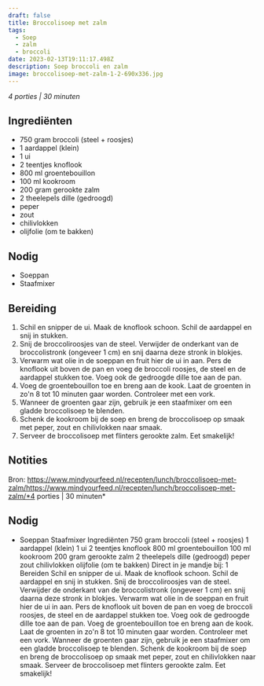 ```yaml
---
draft: false
title: Broccolisoep met zalm
tags:
  - Soep
  - zalm
  - broccoli
date: 2023-02-13T19:11:17.498Z
description: Soep broccoli en zalm
image: broccolisoep-met-zalm-1-2-690x336.jpg
---
```


_4 porties | 30 minuten_

## Ingrediënten
- 750 gram broccoli (steel + roosjes)
- 1 aardappel (klein)
- 1 ui
- 2 teentjes knoflook  
- 800 ml groentebouillon
- 100 ml kookroom
- 200 gram gerookte zalm
- 2 theelepels dille (gedroogd)
- peper
- zout
- chilivlokken
- olijfolie (om te bakken)
  
## Nodig
- Soeppan
- Staafmixer

##  Bereiding

1. Schil en snipper de ui. Maak de knoflook schoon. Schil de aardappel en snij in stukken.
2. Snij de broccoliroosjes van de steel. Verwijder de onderkant van de broccolistronk (ongeveer 1 cm) en snij daarna deze stronk in blokjes.
3. Verwarm wat olie in de soeppan en fruit hier de ui in aan. Pers de knoflook uit boven de pan en voeg de broccoli roosjes, de steel en de aardappel stukken toe. Voeg ook de gedroogde dille toe aan de pan.
4. Voeg de groentebouillon toe en breng aan de kook. Laat de groenten in zo'n 8 tot 10 minuten gaar worden. Controleer met een vork.
5. Wanneer de groenten gaar zijn, gebruik je een staafmixer om een gladde broccolisoep te blenden.
6. Schenk de kookroom bij de soep en breng de broccolisoep op smaak met peper, zout en chilivlokken naar smaak.
7. Serveer de broccolisoep met flinters gerookte zalm. Eet smakelijk!

## Notities
Bron: https://www.mindyourfeed.nl/recepten/lunch/broccolisoep-met-zalm/https://www.mindyourfeed.nl/recepten/lunch/broccolisoep-met-zalm/*4 porties | 30 minuten*
## Nodig
- Soeppan
Staafmixer
  Ingrediënten
  750 gram broccoli (steel + roosjes)
  1 aardappel (klein)
  1 ui
  2 teentjes knoflook
  800 ml groentebouillon
  100 ml kookroom
  200 gram gerookte zalm
  2 theelepels dille (gedroogd)
  peper
  zout
  chilivlokken
  olijfolie (om te bakken)
  Direct in je mandje bij:
  1
  Bereiden
  Schil en snipper de ui. Maak de knoflook schoon. Schil de aardappel en snij in stukken.
  Snij de broccoliroosjes van de steel. Verwijder de onderkant van de broccolistronk (ongeveer 1 cm) en snij daarna deze stronk in blokjes.
  Verwarm wat olie in de soeppan en fruit hier de ui in aan. Pers de knoflook uit boven de pan en voeg de broccoli roosjes, de steel en de aardappel stukken toe. Voeg ook de gedroogde dille toe aan de pan.
  Voeg de groentebouillon toe en breng aan de kook. Laat de groenten in zo'n 8 tot 10 minuten gaar worden. Controleer met een vork.
  Wanneer de groenten gaar zijn, gebruik je een staafmixer om een gladde broccolisoep te blenden.
  Schenk de kookroom bij de soep en breng de broccolisoep op smaak met peper, zout en chilivlokken naar smaak.
  Serveer de broccolisoep met flinters gerookte zalm. Eet smakelijk!